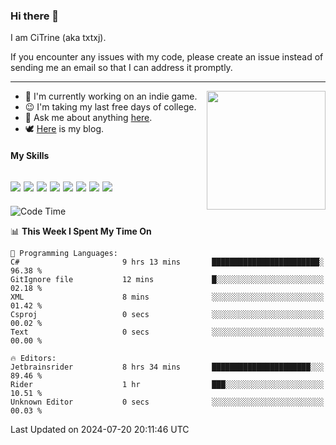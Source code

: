### Hi there 👋

I am CiTrine (aka txtxj).

If you encounter any issues with my code, please create an issue instead of sending me an email so that I can address it promptly.

---

<img align="right" height="190" src="http://github-profile-summary-cards.vercel.app/api/cards/stats?username=txtxj&theme=vue">

- 🌱 I'm currently working on an indie game.
- 😉 I'm taking my last free days of college.
- 💬 Ask me about anything [here](https://github.com/txtxj/txtxj/issues).
- 🕊️ [Here](https://txtxj.top) is my blog.

#### My Skills

![](https://img.shields.io/badge/Unity-000000?logo=unity&logoColor=fff)
![](https://img.shields.io/badge/C%23-239120?logo=csharp&logoColor=fff)
![](https://img.shields.io/badge/Python-3e74a2?logo=python&logoColor=fff)
![](https://img.shields.io/badge/C++-65318e?logo=cplusplus&logoColor=fff)
![](https://img.shields.io/badge/C-5654a2?logo=c&logoColor=fff)
![](https://img.shields.io/badge/Vue-4FC08D?logo=vuedotjs&logoColor=fff)
![](https://img.shields.io/badge/Blender-f5792a?logo=blender&logoColor=fff)
![](https://img.shields.io/badge/MS%20SQL-cc2927?logo=microsoftsqlserver&logoColor=fff)
---

<!--START_SECTION:waka-->
![Code Time](http://img.shields.io/badge/Code%20Time-1%2C845%20hrs%2013%20mins-blue)

📊 **This Week I Spent My Time On** 

```text
💬 Programming Languages: 
C#                       9 hrs 13 mins       ████████████████████████░   96.38 % 
GitIgnore file           12 mins             █░░░░░░░░░░░░░░░░░░░░░░░░   02.18 % 
XML                      8 mins              ░░░░░░░░░░░░░░░░░░░░░░░░░   01.42 % 
Csproj                   0 secs              ░░░░░░░░░░░░░░░░░░░░░░░░░   00.02 % 
Text                     0 secs              ░░░░░░░░░░░░░░░░░░░░░░░░░   00.00 % 

🔥 Editors: 
Jetbrainsrider           8 hrs 34 mins       ██████████████████████░░░   89.46 % 
Rider                    1 hr                ███░░░░░░░░░░░░░░░░░░░░░░   10.51 % 
Unknown Editor           0 secs              ░░░░░░░░░░░░░░░░░░░░░░░░░   00.03 % 
```


 Last Updated on 2024-07-20 20:11:46 UTC
<!--END_SECTION:waka-->

